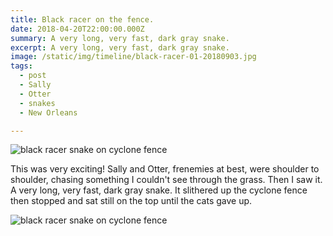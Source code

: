 ```yaml
---
title: Black racer on the fence.
date: 2018-04-20T22:00:00.000Z
summary: A very long, very fast, dark gray snake.
excerpt: A very long, very fast, dark gray snake.
image: /static/img/timeline/black-racer-01-20180903.jpg
tags:
  - post 
  - Sally
  - Otter
  - snakes
  - New Orleans

---
```


![black racer snake on cyclone fence](/static/img/timeline/black-racer-01-20180903.jpg "black racer snake on cyclone fence")

This was very exciting! Sally and Otter, frenemies at best, were shoulder to shoulder, chasing something I couldn't see through the grass. Then I saw it. A very long, very fast, dark gray snake. It slithered up the cyclone fence then stopped and sat still on the top until the cats gave up.

![black racer snake on cyclone fence](/static/img/timeline/black-racer-02-20180903.jpg "black racer snake on cyclone fence")